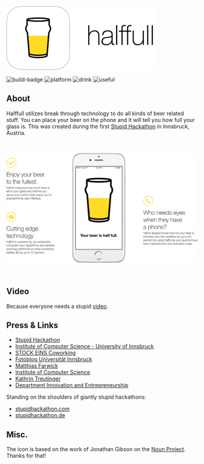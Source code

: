 ![halfful icon](https://raw.githubusercontent.com/danieldenkt/halffull/635e958e5246d7d065c5f4f4450a38c325ae8ab6/Resources/halffull-icon.png)


![build-badge](https://img.shields.io/badge/bulid-passing-brightgreen.svg)
![platform](https://img.shields.io/badge/platform-ios-lightgrey.svg)
![drink](https://img.shields.io/badge/drink-beer-yellow.svg)
![useful](https://img.shields.io/badge/useful-totally%20not-orange.svg)


## About 
Halffull utilizes break through technology to do all kinds of beer related stuff.
You can place your beer on the phone and it will tell you how full your glass is. 
This was created during the first [Stupid Hackathon](http://www.stupidhackathon.at) in Innsbruck, Austria. 

<br>

![halfful overview](https://raw.githubusercontent.com/danieldenkt/halffull/635e958e5246d7d065c5f4f4450a38c325ae8ab6/Resources/halffull-overview.png)

<br>

## Video
Because everyone needs a stupid [video](https://www.youtube.com/watch?v=DbSoIF4GWy0).

## Press & Links
* [Stupid Hackathon](http://www.stupidhackathon.at)
* [Institute of Computer Science - University of Innsbruck](http://informatik.uibk.ac.at/en/stupid-hackathon-die-verruecktesten-ideen-tirols/)
* [STOCK EINS Coworking](http://www.diebaeckerei.at/kollektive-vereine-hausgeister/stock-eins-coworking.html)
* [Fotoblog Universität Innsbruck](http://www.uibk.ac.at/ipoint/fotoblog/1.-stupid-hackathon-in-innsbruck/#01.jpg)
* [Matthias Farwick](http://qe-informatik.uibk.ac.at/doctors/matthias-farwick/)
* [Institute of Computer Science](http://informatik.uibk.ac.at/)
* [Kathrin Treutinger](http://www.uibk.ac.at/smt/innovation-entrepreneurship/team/vita-kathrin-treutinger.html)
* [Department Innovation and Entrepreneurship](http://www.uibk.ac.at/smt/innovation-entrepreneurship/)

Standing on the shoulders of giantly stupid hackathons:

* [stupidhackathon.com](http://www.stupidhackathon.com)
* [stupidhackathon.de](http://stupidhackathon.de)

## Misc.
The icon is based on the work of Jonathan Gibson on the [Noun Project](https://thenounproject.com/term/pint-glass/13499).
Thanks for that!
